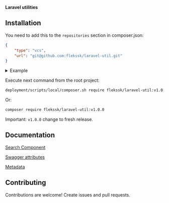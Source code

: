 
<p>
    <strong>Laravel utilities</strong>
</p>

Installation
------------
You need to add this to the `repositories` section in composer.json:

```JSON
{
    "type": "vcs",
    "url": "git@github.com:flekssk/laravel-util.git"
}
```

<details>
  <summary>Example</summary>

![alt text](docs/images/composer-json-repositories-example.png)

</details>


Execute next command from the root project:
```BASH
deployment/scripts/local/composer.sh require flekssk/laravel-util:v1.0.0
```
Or: 
```BASH
composer require flekssk/laravel-util:v1.0.0
```

Important: `v1.0.0` change to fresh release.

Documentation
------------

[Search Component](docs/search-component.md)

[Swagger attributes](docs/swagger-attributes.md)

[Metadata](docs/FKS-metadata.md)

Contributing
------------
Contributions are welcome! Create issues and pull requests.

